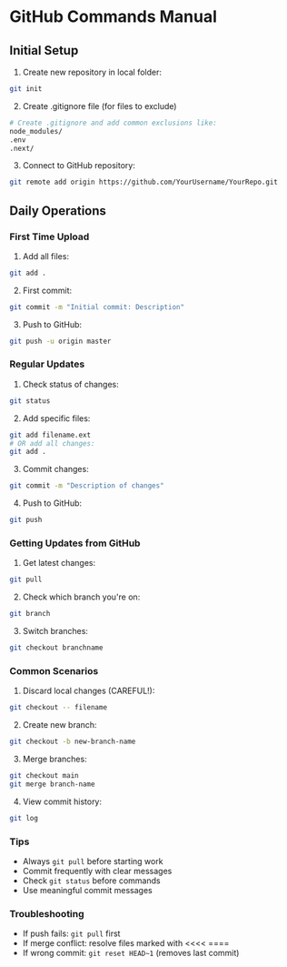# GitHub Commands Manual

## Initial Setup

1. Create new repository in local folder:
```bash
git init
```

2. Create .gitignore file (for files to exclude)
```bash
# Create .gitignore and add common exclusions like:
node_modules/
.env
.next/
```

3. Connect to GitHub repository:
```bash
git remote add origin https://github.com/YourUsername/YourRepo.git
```

## Daily Operations

### First Time Upload
1. Add all files:
```bash
git add .
```

2. First commit:
```bash
git commit -m "Initial commit: Description"
```

3. Push to GitHub:
```bash
git push -u origin master
```

### Regular Updates

1. Check status of changes:
```bash
git status
```

2. Add specific files:
```bash
git add filename.ext
# OR add all changes:
git add .
```

3. Commit changes:
```bash
git commit -m "Description of changes"
```

4. Push to GitHub:
```bash
git push
```

### Getting Updates from GitHub

1. Get latest changes:
```bash
git pull
```

2. Check which branch you're on:
```bash
git branch
```

3. Switch branches:
```bash
git checkout branchname
```

### Common Scenarios

1. Discard local changes (CAREFUL!):
```bash
git checkout -- filename
```

2. Create new branch:
```bash
git checkout -b new-branch-name
```

3. Merge branches:
```bash
git checkout main
git merge branch-name
```

4. View commit history:
```bash
git log
```

### Tips
- Always `git pull` before starting work
- Commit frequently with clear messages
- Check `git status` before commands
- Use meaningful commit messages

### Troubleshooting
- If push fails: `git pull` first
- If merge conflict: resolve files marked with <<<< ====
- If wrong commit: `git reset HEAD~1` (removes last commit)
